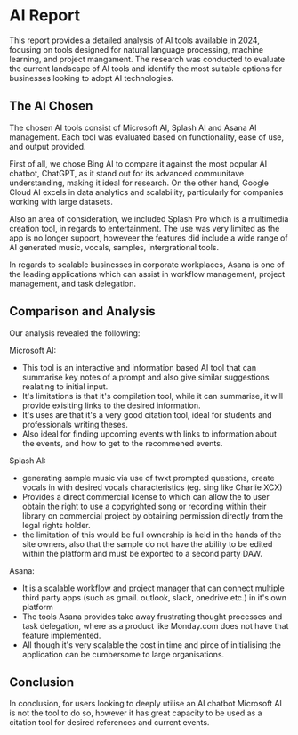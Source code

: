 # AI Report
This report provides a detailed analysis of AI tools available in 2024, focusing on tools designed for natural language processing, machine learning, and project mangament. The research was conducted to evaluate the current landscape of AI tools and identify the most suitable options for businesses looking to adopt AI technologies.


## The AI Chosen

The chosen AI tools consist of Microsoft AI, Splash AI and Asana AI management. Each tool was evaluated based on functionality, ease of use, and output provided. 

First of all, we chose Bing AI to compare it against the most popular AI chatbot, ChatGPT, as it stand out for its advanced communitave understanding, making it ideal for research. On the other hand, Google Cloud AI excels in data analytics and scalability, particularly for companies working with large datasets.

Also an area of consideration, we included Splash Pro which is a multimedia creation tool, in regards to entertainment. The use was very limited as the app is no longer support, howeveer the features did include a wide range of AI generated music, vocals, samples, intergrational tools. 

In regards to scalable businesses in corporate workplaces, Asana is one of the leading applications which can assist in workflow management, project management, and task delegation. 

## Comparison and Analysis

Our analysis revealed the following: 

Microsoft AI:
- This tool is an interactive and information based AI tool that can summarise key notes of a prompt and also give similar suggestions realating to initial input. 
- It's limitations is that it's compilation tool, while it can summarise, it will provide exisiting links to the desired information.
- It's uses are that it's a very good citation tool, ideal for students and professionals writing theses. 
- Also ideal for finding upcoming events with links to information about the events, and how to get to the recommened events. 

Splash AI: 
- generating sample music via use of twxt prompted questions, create vocals in with desired vocals characteristics (eg. sing like Charlie XCX) 
- Provides a direct commercial license to which can allow the to  user obtain the right to use a copyrighted song or recording  within their library on commercial project by obtaining permission directly from the legal rights holder.
- the limitation of this would be full ownership is held in the hands of the site owners, also that the sample do not have the ability to be edited within the platform and must be exported to a second party DAW.

Asana:
- It is a scalable workflow and project manager that can connect multiple third party apps (such as gmail. outlook, slack, onedrive etc.) in it's own platform
- The tools Asana provides take away frustrating thought processes and task delegation, where as a product like Monday.com does not have that feature implemented. 
- All though it's very scalable the cost in time and pirce of initialising the application can be cumbersome to large organisations.


Conclusion
-
In conclusion, for users looking to deeply utilise an AI chatbot Microsoft AI is not the tool to do so, however it has great capacity to be used as a citation tool for desired references and current events.




